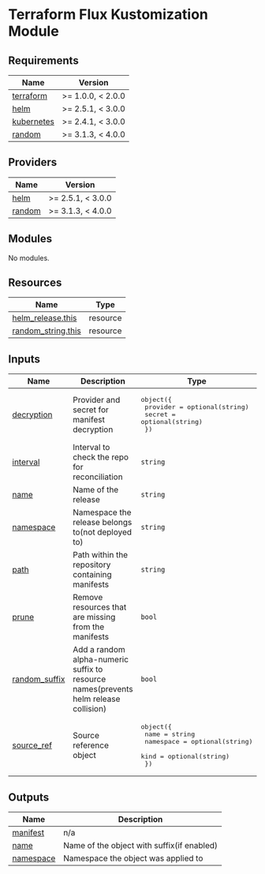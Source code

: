 # Terraform Flux Kustomization Module

<!-- BEGIN_TF_DOCS -->

## Requirements

| Name                                                                        | Version           |
| --------------------------------------------------------------------------- | ----------------- |
| <a name="requirement_terraform"></a> [terraform](#requirement_terraform)    | >= 1.0.0, < 2.0.0 |
| <a name="requirement_helm"></a> [helm](#requirement_helm)                   | >= 2.5.1, < 3.0.0 |
| <a name="requirement_kubernetes"></a> [kubernetes](#requirement_kubernetes) | >= 2.4.1, < 3.0.0 |
| <a name="requirement_random"></a> [random](#requirement_random)             | >= 3.1.3, < 4.0.0 |

## Providers

| Name                                                      | Version           |
| --------------------------------------------------------- | ----------------- |
| <a name="provider_helm"></a> [helm](#provider_helm)       | >= 2.5.1, < 3.0.0 |
| <a name="provider_random"></a> [random](#provider_random) | >= 3.1.3, < 4.0.0 |

## Modules

No modules.

## Resources

| Name                                                                                                        | Type     |
| ----------------------------------------------------------------------------------------------------------- | -------- |
| [helm_release.this](https://registry.terraform.io/providers/hashicorp/helm/latest/docs/resources/release)   | resource |
| [random_string.this](https://registry.terraform.io/providers/hashicorp/random/latest/docs/resources/string) | resource |

## Inputs

| Name                                                                     | Description                                                                          | Type                                                                                                      | Default         | Required |
| ------------------------------------------------------------------------ | ------------------------------------------------------------------------------------ | --------------------------------------------------------------------------------------------------------- | --------------- | :------: |
| <a name="input_decryption"></a> [decryption](#input_decryption)          | Provider and secret for manifest decryption                                          | <pre>object({<br> provider = optional(string)<br> secret = optional(string)<br> })</pre>                  | `{}`            |    no    |
| <a name="input_interval"></a> [interval](#input_interval)                | Interval to check the repo for reconciliation                                        | `string`                                                                                                  | `"5m0s"`        |    no    |
| <a name="input_name"></a> [name](#input_name)                            | Name of the release                                                                  | `string`                                                                                                  | n/a             |   yes    |
| <a name="input_namespace"></a> [namespace](#input_namespace)             | Namespace the release belongs to(not deployed to)                                    | `string`                                                                                                  | `"flux-system"` |    no    |
| <a name="input_path"></a> [path](#input_path)                            | Path within the repository containing manifests                                      | `string`                                                                                                  | n/a             |   yes    |
| <a name="input_prune"></a> [prune](#input_prune)                         | Remove resources that are missing from the manifests                                 | `bool`                                                                                                    | `true`          |    no    |
| <a name="input_random_suffix"></a> [random_suffix](#input_random_suffix) | Add a random alpha-numeric suffix to resource names(prevents helm release collision) | `bool`                                                                                                    | `true`          |    no    |
| <a name="input_source_ref"></a> [source_ref](#input_source_ref)          | Source reference object                                                              | <pre>object({<br> name = string<br> namespace = optional(string)<br> kind = optional(string)<br> })</pre> | n/a             |   yes    |

## Outputs

| Name                                                           | Description                                |
| -------------------------------------------------------------- | ------------------------------------------ |
| <a name="output_manifest"></a> [manifest](#output_manifest)    | n/a                                        |
| <a name="output_name"></a> [name](#output_name)                | Name of the object with suffix(if enabled) |
| <a name="output_namespace"></a> [namespace](#output_namespace) | Namespace the object was applied to        |

<!-- END_TF_DOCS -->
